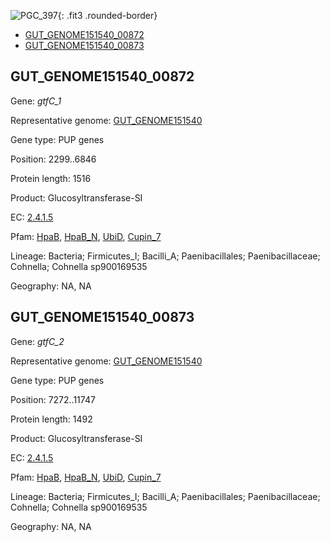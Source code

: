 ![PGC_397](../static/images/Clusters_figure/PGC_397.jpg){: .fit3 .rounded-border}

<ul id="myTab" class="nav nav-tabs">
  <li class="active">
        <a href="#tab1" data-toggle="tab">GUT_GENOME151540_00872</a>
  </li>
<li><a href="#tab2" data-toggle="tab">GUT_GENOME151540_00873</a></li>
</ul>

<div id="myTabContent" class="tab-content">
  <div class="tab-pane fade in active" id="tab1">

<h2 id="GUT_GENOME151540_00872">GUT_GENOME151540_00872</h2>
<p>Gene: <em>gtfC_1</em>
<p>Representative genome: <a href="https://www.ebi.ac.uk/metagenomics/genomes/MGYG-HGUT-02407">GUT_GENOME151540</a></p>
<p>Gene type: PUP genes</p>
<p>Position: 2299..6846</p>
<p>Protein length: 1516</p>
<p>Product: Glucosyltransferase-SI</p>
<p>EC: <a href="https://www.brenda-enzymes.org/enzyme.php?ecno=2.4.1.5">2.4.1.5</a></p>
<p>Pfam: <a href="http://pfam.xfam.org/family/HpaB">HpaB</a>, <a href="http://pfam.xfam.org/family/HpaB_N">HpaB_N</a>, <a href="http://pfam.xfam.org/family/UbiD">UbiD</a>, <a href="http://pfam.xfam.org/family/Cupin_7">Cupin_7</a></p>
<p>Lineage: Bacteria; Firmicutes_I; Bacilli_A; Paenibacillales; Paenibacillaceae; Cohnella; Cohnella sp900169535</p>
<p>Geography: NA, NA</p>
  </div>

  <div class="tab-pane fade" id="tab2">

<h2 id="GUT_GENOME151540_00873">GUT_GENOME151540_00873</h2>
<p>Gene: <em>gtfC_2</em></p>
<p>Representative genome: <a href="https://www.ebi.ac.uk/metagenomics/genomes/MGYG-HGUT-02407">GUT_GENOME151540</a></p>
<p>Gene type: PUP genes</p>
<p>Position: 7272..11747</p>
<p>Protein length: 1492</p>
<p>Product: Glucosyltransferase-SI</p>
<p>EC: <a href="https://www.brenda-enzymes.org/enzyme.php?ecno=2.4.1.5">2.4.1.5</a></p>
<p>Pfam: <a href="http://pfam.xfam.org/family/HpaB">HpaB</a>, <a href="http://pfam.xfam.org/family/HpaB_N">HpaB_N</a>, <a href="http://pfam.xfam.org/family/UbiD">UbiD</a>, <a href="http://pfam.xfam.org/family/Cupin_7">Cupin_7</a></p>
<p>Lineage: Bacteria; Firmicutes_I; Bacilli_A; Paenibacillales; Paenibacillaceae; Cohnella; Cohnella sp900169535</p>
<p>Geography: NA, NA</p>

  </div>
</div>
